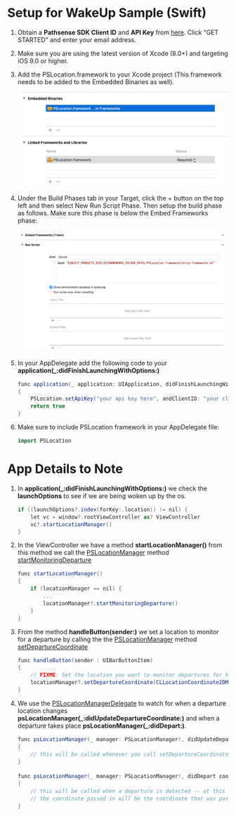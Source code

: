 # Setup for WakeUp Sample (Swift)

1. Obtain a **Pathsense SDK Client ID** and **API Key** from [here](https://pathsense.com/). Click “GET STARTED” and enter your email address.

2. Make sure you are using the latest version of Xcode (8.0+) and targeting iOS 9.0 or higher.

3. Add the PSLocation.framework to your Xcode project (This framework needs to be added to the Embedded Binaries as well).

	![Screenshot1](../frameworks.png?raw=true "")

4. Under the Build Phases tab in your Target, click the + button on the top left and then select New Run Script Phase. Then setup the build phase as follows. Make sure this phase is below the Embed Frameworks phase:

	![Screenshot2](../RunScript.png?raw=true "")

5. In your AppDelegate add the following code to your **application(_:didFinishLaunchingWithOptions:)**

    ```groovy
    func application(_ application: UIApplication, didFinishLaunchingWithOptions launchOptions: [UIApplicationLaunchOptionsKey: Any]?) -> Bool
    {
        PSLocation.setApiKey("your api key here", andClientID: "your client ID")
        return true
    }
	```
6. Make sure to include PSLocation framework in your AppDelegate file:

    ```groovy
	import PSLocation
	```

# App Details to Note

1. In **application(_:didFinishLaunchingWithOptions:)** we check the **launchOptions** to see if we are being woken up by the os.  
    
    ```groovy
    if ((launchOptions?.index(forKey:.location)) != nil) {
        let vc = window?.rootViewController as? ViewController
        vc?.startLocationManager()
    }
	```
2. In the ViewController we have a method **startLocationManager()** from this method we call the [PSLocationManager](https://developer.pathsense.com/sites/pathsensedeveloperportal.dd/files/documentation/ios/sdk/location/1.2/interface_p_s_location_manager.html) method [startMonitoringDeparture](https://developer.pathsense.com/sites/pathsensedeveloperportal.dd/files/documentation/ios/sdk/location/1.2/interface_p_s_location_manager.html#a3a43a78029a20e19655852f38f1cf4e7)

    ```groovy
    func startLocationManager()
    {
    	if (locationManager == nil) {
        	...
            locationManager?.startMonitoringDeparture()
        }
    }
	```

3. From the method **handleButton(sender:)** we set a location to monitor for a departure by calling the the [PSLocationManager](https://developer.pathsense.com/sites/pathsensedeveloperportal.dd/files/documentation/ios/sdk/location/1.2/interface_p_s_location_manager.html) method [setDepartureCoordinate](https://developer.pathsense.com/sites/pathsensedeveloperportal.dd/files/documentation/ios/sdk/location/1.2/interface_p_s_location_manager.html#a012162887bc6d223cf5e20bddaa49cbe)

    ```groovy
    func handleButton(sender : UIBarButtonItem)
    {
        // FIXME: Set the location you want to monitor departures for here.
    	locationManager?.setDepartureCoordinate(CLLocationCoordinate2DMake(33.02280304, -117.28318958))
    }
	```
4. We use the [PSLocationManagerDelegate](https://developer.pathsense.com/sites/pathsensedeveloperportal.dd/files/documentation/ios/sdk/location/1.2/protocol_p_s_location_manager_delegate_01-p.html) to watch for when a departure location changes **psLocationManager(_:didUpdateDepartureCoordinate:)** and when a departure takes place **psLocationManager(_:didDepart:)**.

    ```groovy
    func psLocationManager(_ manager: PSLocationManager!, didUpdateDepartureCoordinate coordinate: CLLocationCoordinate2D)
    {
        // this will be called whenever you call setDepartureCoordinate
    }

    func psLocationManager(_ manager: PSLocationManager!, didDepart coordinate: CLLocationCoordinate2D)
    {
        // this will be called when a departure is detected -- at this point you need to start getting locations
        // the coordinate passed in will be the coordinate that was passed to setDepartureCoordinate
    }
    ```



